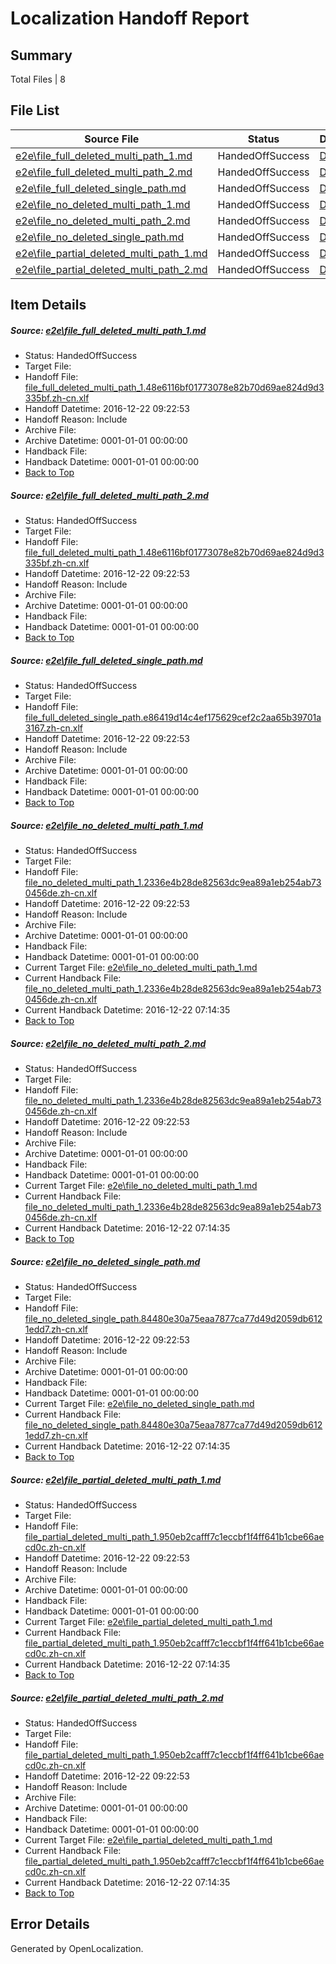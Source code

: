 # <a name='report-top'></a> Localization Handoff Report

## Summary
 Total Files | 8

## File List
 Source File | Status | Details 
 ----------- | ------ | ------- 
 [e2e\file_full_deleted_multi_path_1.md](https://github.com/OpenLocalizationTestOrg/ol-test0/blob/5a22dcaac87f4823cfc24db3a4987c441881ed88/e2e/file_full_deleted_multi_path_1.md) | HandedOffSuccess | [Details](#b68d09f4042f095a096b35a1aecd54250e6d26ab1)
 [e2e\file_full_deleted_multi_path_2.md](https://github.com/OpenLocalizationTestOrg/ol-test0/blob/5a22dcaac87f4823cfc24db3a4987c441881ed88/e2e/file_full_deleted_multi_path_2.md) | HandedOffSuccess | [Details](#b68d09f4042f095a096b35a1aecd54250e6d26ab2)
 [e2e\file_full_deleted_single_path.md](https://github.com/OpenLocalizationTestOrg/ol-test0/blob/5a22dcaac87f4823cfc24db3a4987c441881ed88/e2e/file_full_deleted_single_path.md) | HandedOffSuccess | [Details](#cdd3271da6157e7e39d0dcfdceb444b381e072d53)
 [e2e\file_no_deleted_multi_path_1.md](https://github.com/OpenLocalizationTestOrg/ol-test0/blob/5a22dcaac87f4823cfc24db3a4987c441881ed88/e2e/file_no_deleted_multi_path_1.md) | HandedOffSuccess | [Details](#c2c8a6208e68b4ae751ef25120379ce95eb8660f4)
 [e2e\file_no_deleted_multi_path_2.md](https://github.com/OpenLocalizationTestOrg/ol-test0/blob/5a22dcaac87f4823cfc24db3a4987c441881ed88/e2e/file_no_deleted_multi_path_2.md) | HandedOffSuccess | [Details](#c2c8a6208e68b4ae751ef25120379ce95eb8660f5)
 [e2e\file_no_deleted_single_path.md](https://github.com/OpenLocalizationTestOrg/ol-test0/blob/5a22dcaac87f4823cfc24db3a4987c441881ed88/e2e/file_no_deleted_single_path.md) | HandedOffSuccess | [Details](#5081ef4759ef6d223fa1e32bc381dffc8ebca6a36)
 [e2e\file_partial_deleted_multi_path_1.md](https://github.com/OpenLocalizationTestOrg/ol-test0/blob/5a22dcaac87f4823cfc24db3a4987c441881ed88/e2e/file_partial_deleted_multi_path_1.md) | HandedOffSuccess | [Details](#bd451cb337c0284bc210e91978d88703b81a234d7)
 [e2e\file_partial_deleted_multi_path_2.md](https://github.com/OpenLocalizationTestOrg/ol-test0/blob/5a22dcaac87f4823cfc24db3a4987c441881ed88/e2e/file_partial_deleted_multi_path_2.md) | HandedOffSuccess | [Details](#bd451cb337c0284bc210e91978d88703b81a234d8)

## Item Details
##### <a name='b68d09f4042f095a096b35a1aecd54250e6d26ab1'></a> Source: [e2e\file_full_deleted_multi_path_1.md](https://github.com/OpenLocalizationTestOrg/ol-test0/blob/5a22dcaac87f4823cfc24db3a4987c441881ed88/e2e/file_full_deleted_multi_path_1.md)
* Status: HandedOffSuccess
* Target File: 
* Handoff File: [file_full_deleted_multi_path_1.48e6116bf01773078e82b70d69ae824d9d3335bf.zh-cn.xlf](https://github.com/OpenLocalizationTestOrg/ol-test0-handoff/blob/94c31b859c38461db59c04bbdab68186d94d4988/ol-handoff/OpenLocalizationTestOrg/ol-test0-zhcn/shujia/mt/file_full_deleted_multi_path_1.48e6116bf01773078e82b70d69ae824d9d3335bf.zh-cn.xlf)
* Handoff Datetime: 2016-12-22 09:22:53
* Handoff Reason: Include
* Archive File: 
* Archive Datetime: 0001-01-01 00:00:00
* Handback File: 
* Handback Datetime: 0001-01-01 00:00:00
* [Back to Top](#report-top)

##### <a name='b68d09f4042f095a096b35a1aecd54250e6d26ab2'></a> Source: [e2e\file_full_deleted_multi_path_2.md](https://github.com/OpenLocalizationTestOrg/ol-test0/blob/5a22dcaac87f4823cfc24db3a4987c441881ed88/e2e/file_full_deleted_multi_path_2.md)
* Status: HandedOffSuccess
* Target File: 
* Handoff File: [file_full_deleted_multi_path_1.48e6116bf01773078e82b70d69ae824d9d3335bf.zh-cn.xlf](https://github.com/OpenLocalizationTestOrg/ol-test0-handoff/blob/94c31b859c38461db59c04bbdab68186d94d4988/ol-handoff/OpenLocalizationTestOrg/ol-test0-zhcn/shujia/mt/file_full_deleted_multi_path_1.48e6116bf01773078e82b70d69ae824d9d3335bf.zh-cn.xlf)
* Handoff Datetime: 2016-12-22 09:22:53
* Handoff Reason: Include
* Archive File: 
* Archive Datetime: 0001-01-01 00:00:00
* Handback File: 
* Handback Datetime: 0001-01-01 00:00:00
* [Back to Top](#report-top)

##### <a name='cdd3271da6157e7e39d0dcfdceb444b381e072d53'></a> Source: [e2e\file_full_deleted_single_path.md](https://github.com/OpenLocalizationTestOrg/ol-test0/blob/5a22dcaac87f4823cfc24db3a4987c441881ed88/e2e/file_full_deleted_single_path.md)
* Status: HandedOffSuccess
* Target File: 
* Handoff File: [file_full_deleted_single_path.e86419d14c4ef175629cef2c2aa65b39701a3167.zh-cn.xlf](https://github.com/OpenLocalizationTestOrg/ol-test0-handoff/blob/94c31b859c38461db59c04bbdab68186d94d4988/ol-handoff/OpenLocalizationTestOrg/ol-test0-zhcn/shujia/mt/file_full_deleted_single_path.e86419d14c4ef175629cef2c2aa65b39701a3167.zh-cn.xlf)
* Handoff Datetime: 2016-12-22 09:22:53
* Handoff Reason: Include
* Archive File: 
* Archive Datetime: 0001-01-01 00:00:00
* Handback File: 
* Handback Datetime: 0001-01-01 00:00:00
* [Back to Top](#report-top)

##### <a name='c2c8a6208e68b4ae751ef25120379ce95eb8660f4'></a> Source: [e2e\file_no_deleted_multi_path_1.md](https://github.com/OpenLocalizationTestOrg/ol-test0/blob/5a22dcaac87f4823cfc24db3a4987c441881ed88/e2e/file_no_deleted_multi_path_1.md)
* Status: HandedOffSuccess
* Target File: 
* Handoff File: [file_no_deleted_multi_path_1.2336e4b28de82563dc9ea89a1eb254ab730456de.zh-cn.xlf](https://github.com/OpenLocalizationTestOrg/ol-test0-handoff/blob/94c31b859c38461db59c04bbdab68186d94d4988/ol-handoff/OpenLocalizationTestOrg/ol-test0-zhcn/shujia/mt/file_no_deleted_multi_path_1.2336e4b28de82563dc9ea89a1eb254ab730456de.zh-cn.xlf)
* Handoff Datetime: 2016-12-22 09:22:53
* Handoff Reason: Include
* Archive File: 
* Archive Datetime: 0001-01-01 00:00:00
* Handback File: 
* Handback Datetime: 0001-01-01 00:00:00
* Current Target File: [e2e\file_no_deleted_multi_path_1.md](https://github.com/OpenLocalizationTestOrg/ol-test0-zhcn/blob/447945746e9aca8f65c2b3ab31097a45d618ace1/e2e/file_no_deleted_multi_path_1.md)
* Current Handback File: [file_no_deleted_multi_path_1.2336e4b28de82563dc9ea89a1eb254ab730456de.zh-cn.xlf](https://github.com/OpenLocalizationTestOrg/ol-test0-handback/blob/dc1bc88258e2cc84ede15cc3a4ee86e8bed6c728/ol-handback/OpenLocalizationTestOrg/ol-test0-zhcn/shujia/mt/file_no_deleted_multi_path_1.2336e4b28de82563dc9ea89a1eb254ab730456de.zh-cn.xlf)
* Current Handback Datetime: 2016-12-22 07:14:35
* [Back to Top](#report-top)

##### <a name='c2c8a6208e68b4ae751ef25120379ce95eb8660f5'></a> Source: [e2e\file_no_deleted_multi_path_2.md](https://github.com/OpenLocalizationTestOrg/ol-test0/blob/5a22dcaac87f4823cfc24db3a4987c441881ed88/e2e/file_no_deleted_multi_path_2.md)
* Status: HandedOffSuccess
* Target File: 
* Handoff File: [file_no_deleted_multi_path_1.2336e4b28de82563dc9ea89a1eb254ab730456de.zh-cn.xlf](https://github.com/OpenLocalizationTestOrg/ol-test0-handoff/blob/94c31b859c38461db59c04bbdab68186d94d4988/ol-handoff/OpenLocalizationTestOrg/ol-test0-zhcn/shujia/mt/file_no_deleted_multi_path_1.2336e4b28de82563dc9ea89a1eb254ab730456de.zh-cn.xlf)
* Handoff Datetime: 2016-12-22 09:22:53
* Handoff Reason: Include
* Archive File: 
* Archive Datetime: 0001-01-01 00:00:00
* Handback File: 
* Handback Datetime: 0001-01-01 00:00:00
* Current Target File: [e2e\file_no_deleted_multi_path_1.md](https://github.com/OpenLocalizationTestOrg/ol-test0-zhcn/blob/447945746e9aca8f65c2b3ab31097a45d618ace1/e2e/file_no_deleted_multi_path_1.md)
* Current Handback File: [file_no_deleted_multi_path_1.2336e4b28de82563dc9ea89a1eb254ab730456de.zh-cn.xlf](https://github.com/OpenLocalizationTestOrg/ol-test0-handback/blob/dc1bc88258e2cc84ede15cc3a4ee86e8bed6c728/ol-handback/OpenLocalizationTestOrg/ol-test0-zhcn/shujia/mt/file_no_deleted_multi_path_1.2336e4b28de82563dc9ea89a1eb254ab730456de.zh-cn.xlf)
* Current Handback Datetime: 2016-12-22 07:14:35
* [Back to Top](#report-top)

##### <a name='5081ef4759ef6d223fa1e32bc381dffc8ebca6a36'></a> Source: [e2e\file_no_deleted_single_path.md](https://github.com/OpenLocalizationTestOrg/ol-test0/blob/5a22dcaac87f4823cfc24db3a4987c441881ed88/e2e/file_no_deleted_single_path.md)
* Status: HandedOffSuccess
* Target File: 
* Handoff File: [file_no_deleted_single_path.84480e30a75eaa7877ca77d49d2059db6121edd7.zh-cn.xlf](https://github.com/OpenLocalizationTestOrg/ol-test0-handoff/blob/94c31b859c38461db59c04bbdab68186d94d4988/ol-handoff/OpenLocalizationTestOrg/ol-test0-zhcn/shujia/mt/file_no_deleted_single_path.84480e30a75eaa7877ca77d49d2059db6121edd7.zh-cn.xlf)
* Handoff Datetime: 2016-12-22 09:22:53
* Handoff Reason: Include
* Archive File: 
* Archive Datetime: 0001-01-01 00:00:00
* Handback File: 
* Handback Datetime: 0001-01-01 00:00:00
* Current Target File: [e2e\file_no_deleted_single_path.md](https://github.com/OpenLocalizationTestOrg/ol-test0-zhcn/blob/447945746e9aca8f65c2b3ab31097a45d618ace1/e2e/file_no_deleted_single_path.md)
* Current Handback File: [file_no_deleted_single_path.84480e30a75eaa7877ca77d49d2059db6121edd7.zh-cn.xlf](https://github.com/OpenLocalizationTestOrg/ol-test0-handback/blob/dc1bc88258e2cc84ede15cc3a4ee86e8bed6c728/ol-handback/OpenLocalizationTestOrg/ol-test0-zhcn/shujia/mt/file_no_deleted_single_path.84480e30a75eaa7877ca77d49d2059db6121edd7.zh-cn.xlf)
* Current Handback Datetime: 2016-12-22 07:14:35
* [Back to Top](#report-top)

##### <a name='bd451cb337c0284bc210e91978d88703b81a234d7'></a> Source: [e2e\file_partial_deleted_multi_path_1.md](https://github.com/OpenLocalizationTestOrg/ol-test0/blob/5a22dcaac87f4823cfc24db3a4987c441881ed88/e2e/file_partial_deleted_multi_path_1.md)
* Status: HandedOffSuccess
* Target File: 
* Handoff File: [file_partial_deleted_multi_path_1.950eb2cafff7c1eccbf1f4ff641b1cbe66aecd0c.zh-cn.xlf](https://github.com/OpenLocalizationTestOrg/ol-test0-handoff/blob/94c31b859c38461db59c04bbdab68186d94d4988/ol-handoff/OpenLocalizationTestOrg/ol-test0-zhcn/shujia/mt/file_partial_deleted_multi_path_1.950eb2cafff7c1eccbf1f4ff641b1cbe66aecd0c.zh-cn.xlf)
* Handoff Datetime: 2016-12-22 09:22:53
* Handoff Reason: Include
* Archive File: 
* Archive Datetime: 0001-01-01 00:00:00
* Handback File: 
* Handback Datetime: 0001-01-01 00:00:00
* Current Target File: [e2e\file_partial_deleted_multi_path_1.md](https://github.com/OpenLocalizationTestOrg/ol-test0-zhcn/blob/447945746e9aca8f65c2b3ab31097a45d618ace1/e2e/file_partial_deleted_multi_path_1.md)
* Current Handback File: [file_partial_deleted_multi_path_1.950eb2cafff7c1eccbf1f4ff641b1cbe66aecd0c.zh-cn.xlf](https://github.com/OpenLocalizationTestOrg/ol-test0-handback/blob/dc1bc88258e2cc84ede15cc3a4ee86e8bed6c728/ol-handback/OpenLocalizationTestOrg/ol-test0-zhcn/shujia/mt/file_partial_deleted_multi_path_1.950eb2cafff7c1eccbf1f4ff641b1cbe66aecd0c.zh-cn.xlf)
* Current Handback Datetime: 2016-12-22 07:14:35
* [Back to Top](#report-top)

##### <a name='bd451cb337c0284bc210e91978d88703b81a234d8'></a> Source: [e2e\file_partial_deleted_multi_path_2.md](https://github.com/OpenLocalizationTestOrg/ol-test0/blob/5a22dcaac87f4823cfc24db3a4987c441881ed88/e2e/file_partial_deleted_multi_path_2.md)
* Status: HandedOffSuccess
* Target File: 
* Handoff File: [file_partial_deleted_multi_path_1.950eb2cafff7c1eccbf1f4ff641b1cbe66aecd0c.zh-cn.xlf](https://github.com/OpenLocalizationTestOrg/ol-test0-handoff/blob/94c31b859c38461db59c04bbdab68186d94d4988/ol-handoff/OpenLocalizationTestOrg/ol-test0-zhcn/shujia/mt/file_partial_deleted_multi_path_1.950eb2cafff7c1eccbf1f4ff641b1cbe66aecd0c.zh-cn.xlf)
* Handoff Datetime: 2016-12-22 09:22:53
* Handoff Reason: Include
* Archive File: 
* Archive Datetime: 0001-01-01 00:00:00
* Handback File: 
* Handback Datetime: 0001-01-01 00:00:00
* Current Target File: [e2e\file_partial_deleted_multi_path_1.md](https://github.com/OpenLocalizationTestOrg/ol-test0-zhcn/blob/447945746e9aca8f65c2b3ab31097a45d618ace1/e2e/file_partial_deleted_multi_path_1.md)
* Current Handback File: [file_partial_deleted_multi_path_1.950eb2cafff7c1eccbf1f4ff641b1cbe66aecd0c.zh-cn.xlf](https://github.com/OpenLocalizationTestOrg/ol-test0-handback/blob/dc1bc88258e2cc84ede15cc3a4ee86e8bed6c728/ol-handback/OpenLocalizationTestOrg/ol-test0-zhcn/shujia/mt/file_partial_deleted_multi_path_1.950eb2cafff7c1eccbf1f4ff641b1cbe66aecd0c.zh-cn.xlf)
* Current Handback Datetime: 2016-12-22 07:14:35
* [Back to Top](#report-top)


## Error Details

Generated by OpenLocalization.
